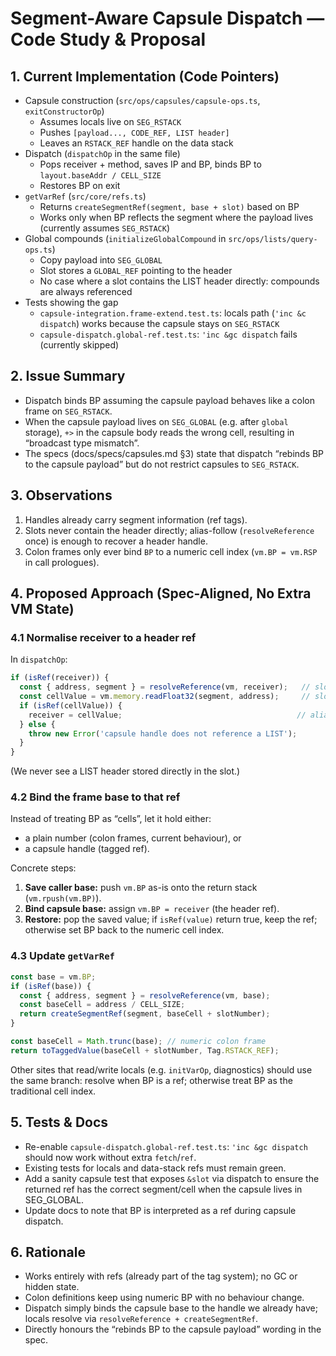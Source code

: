# Segment-Aware Capsule Dispatch — Code Study & Proposal

## 1. Current Implementation (Code Pointers)

- Capsule construction (`src/ops/capsules/capsule-ops.ts`, `exitConstructorOp`)
  - Assumes locals live on `SEG_RSTACK`
  - Pushes `[payload..., CODE_REF, LIST header]`
  - Leaves an `RSTACK_REF` handle on the data stack
- Dispatch (`dispatchOp` in the same file)
  - Pops receiver + method, saves IP and BP, binds BP to `layout.baseAddr / CELL_SIZE`
  - Restores BP on exit
- `getVarRef` (`src/core/refs.ts`)
  - Returns `createSegmentRef(segment, base + slot)` based on BP
  - Works only when BP reflects the segment where the payload lives (currently assumes `SEG_RSTACK`)
- Global compounds (`initializeGlobalCompound` in `src/ops/lists/query-ops.ts`)
  - Copy payload into `SEG_GLOBAL`
  - Slot stores a `GLOBAL_REF` pointing to the header
  - No case where a slot contains the LIST header directly: compounds are always referenced
- Tests showing the gap
  - `capsule-integration.frame-extend.test.ts`: locals path (`'inc &c dispatch`) works because the capsule stays on `SEG_RSTACK`
  - `capsule-dispatch.global-ref.test.ts`: `'inc &gc dispatch` fails (currently skipped)

## 2. Issue Summary

- Dispatch binds BP assuming the capsule payload behaves like a colon frame on `SEG_RSTACK`.
- When the capsule payload lives on `SEG_GLOBAL` (e.g. after `global` storage), `+>` in the capsule body reads the wrong cell, resulting in “broadcast type mismatch”.
- The specs (docs/specs/capsules.md §3) state that dispatch “rebinds BP to the capsule payload” but do not restrict capsules to `SEG_RSTACK`.

## 3. Observations

1. Handles already carry segment information (ref tags).
2. Slots never contain the header directly; alias-follow (`resolveReference` once) is enough to recover a header handle.
3. Colon frames only ever bind `BP` to a numeric cell index (`vm.BP = vm.RSP` in call prologues).

## 4. Proposed Approach (Spec-Aligned, No Extra VM State)

### 4.1 Normalise receiver to a header ref

In `dispatchOp`:
```ts
if (isRef(receiver)) {
  const { address, segment } = resolveReference(vm, receiver);   // slot address
  const cellValue = vm.memory.readFloat32(segment, address);     // slot contents
  if (isRef(cellValue)) {
    receiver = cellValue;                                       // alias → header ref
  } else {
    throw new Error('capsule handle does not reference a LIST');
  }
}
```
(We never see a LIST header stored directly in the slot.)

### 4.2 Bind the frame base to that ref

Instead of treating BP as “cells”, let it hold either:
- a plain number (colon frames, current behaviour), or
- a capsule handle (tagged ref).

Concrete steps:
1. **Save caller base:** push `vm.BP` as-is onto the return stack (`vm.rpush(vm.BP)`).
2. **Bind capsule base:** assign `vm.BP = receiver` (the header ref).
3. **Restore:** pop the saved value; if `isRef(value)` return true, keep the ref; otherwise set BP back to the numeric cell index.

### 4.3 Update `getVarRef`

```ts
const base = vm.BP;
if (isRef(base)) {
  const { address, segment } = resolveReference(vm, base);
  const baseCell = address / CELL_SIZE;
  return createSegmentRef(segment, baseCell + slotNumber);
}

const baseCell = Math.trunc(base); // numeric colon frame
return toTaggedValue(baseCell + slotNumber, Tag.RSTACK_REF);
```

Other sites that read/write locals (e.g. `initVarOp`, diagnostics) should use the same branch: resolve when BP is a ref; otherwise treat BP as the traditional cell index.

## 5. Tests & Docs

- Re-enable `capsule-dispatch.global-ref.test.ts`: `'inc &gc dispatch` should now work without extra `fetch`/`ref`.
- Existing tests for locals and data-stack refs must remain green.
- Add a sanity capsule test that exposes `&slot` via dispatch to ensure the returned ref has the correct segment/cell when the capsule lives in SEG_GLOBAL.
- Update docs to note that BP is interpreted as a ref during capsule dispatch.

## 6. Rationale

- Works entirely with refs (already part of the tag system); no GC or hidden state.
- Colon definitions keep using numeric BP with no behaviour change.
- Dispatch simply binds the capsule base to the handle we already have; locals resolve via `resolveReference + createSegmentRef`.
- Directly honours the “rebinds BP to the capsule payload” wording in the spec.
